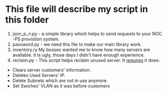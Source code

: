 # This file will describe my script in this folder

1. json_p_n.py - a simple library which helps to send requests to your  NOC -PS provistion system.
2. password.py - we need this file to make our main library work. 
3. inventory.ry My bosses wanted me to know how many servers are available.  it is ugly,  those days I didn't have enough experience.
4. reclaim.py - This script helps reclaim unused server. It [requires](corpcolo/cabinetswitches/) it does:
  * Clears  server  customers' information.
  * Deletes Used  Servers' IP.
  * Delete  Subnets which are not in use anymore.
  * Set Swiches' VLAN as it was before customers

 
